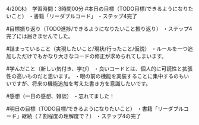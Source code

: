 4/20(木)　学習時間：3時間00分
#本日の目標（TODO目標/できるようになりたいこと）
・書籍「リーダブルコード」
・ステップ4完了

#目標振り返り（TODO進捗/できるようになりたいこと振り返り）
・ステップ4完了には届きませんでした。

#詰まっていること（実現したいこと/現状/行ったこと/仮説）
・ルールを一つ追加しただけでもかなり大きなコードの修正が求められてしまいます。

#学んだこと（新しい気付き、学び）
・良いコードとは、個人的に可読性と拡張性の高いものだと思います。
・眼の前の機能を実装することに集中するのもいいですが、将来の機能追加を考えた書き方を意識したいです。
 
#感想（一日の感想、雑談）
・忘れてました！

#明日の目標（TODO目標/できるようになりたいこと）
・書籍「リーダブルコード」継続（７割程度の理解度で？）
・ステップ4の完了
